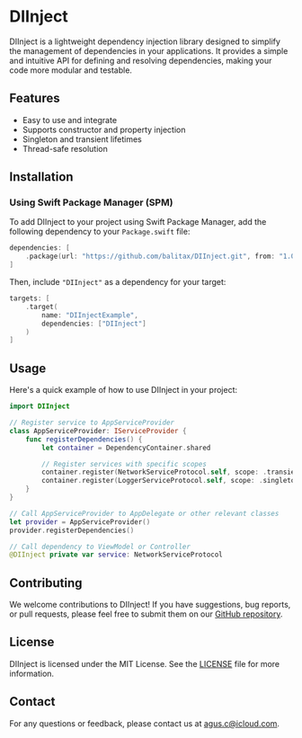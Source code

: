 # DIInject

DIInject is a lightweight dependency injection library designed to simplify the management of dependencies in your applications. It provides a simple and intuitive API for defining and resolving dependencies, making your code more modular and testable.

## Features

- Easy to use and integrate
- Supports constructor and property injection
- Singleton and transient lifetimes
- Thread-safe resolution

## Installation

### Using Swift Package Manager (SPM)

To add DIInject to your project using Swift Package Manager, add the following dependency to your `Package.swift` file:

```swift
dependencies: [
    .package(url: "https://github.com/balitax/DIInject.git", from: "1.0.3")
]
```

Then, include `"DIInject"` as a dependency for your target:

```swift
targets: [
    .target(
        name: "DIInjectExample",
        dependencies: ["DIInject"]
    )
]
```

## Usage

Here's a quick example of how to use DIInject in your project:

```swift
import DIInject

// Register service to AppServiceProvider
class AppServiceProvider: IServiceProvider {
    func registerDependencies() {
        let container = DependencyContainer.shared

        // Register services with specific scopes
        container.register(NetworkServiceProtocol.self, scope: .transient) { NetworkService() }
        container.register(LoggerServiceProtocol.self, scope: .singleton) { LoggerService.shared }
    }
}

// Call AppServiceProvider to AppDelegate or other relevant classes
let provider = AppServiceProvider()
provider.registerDependencies()

// Call dependency to ViewModel or Controller
@DIInject private var service: NetworkServiceProtocol
```

## Contributing

We welcome contributions to DIInject! If you have suggestions, bug reports, or pull requests, please feel free to submit them on our [GitHub repository](https://github.com/balitax/DIInject).

## License

DIInject is licensed under the MIT License. See the [LICENSE](LICENSE) file for more information.

## Contact

For any questions or feedback, please contact us at [agus.c@icloud.com](mailto:agus.c@icloud.com).